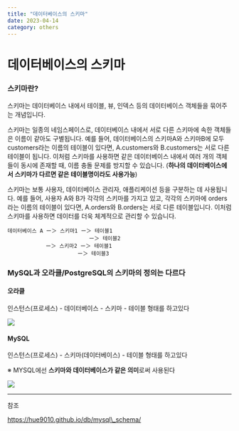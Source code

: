 ```yaml
---
title: "데이터베이스의 스키마"
date: 2023-04-14
category: others
---
```


# 데이터베이스의 스키마

### 스키마란?

스키마는 데이터베이스 내에서 테이블, 뷰, 인덱스 등의 데이터베이스 객체들을 묶어주는 개념입니다.

스키마는 일종의 네임스페이스로, 데이터베이스 내에서 서로 다른 스키마에 속한 객체들은 이름이 같아도 구별됩니다. 예를 들어, 데이터베이스의 스키마A와 스키마B에 모두 customers라는 이름의 테이블이 있다면, A.customers와 B.customers는 서로 다른 테이블이 됩니다. 이처럼 스키마를 사용하면 같은 데이터베이스 내에서 여러 개의 객체들이 동시에 존재할 때, 이름 충돌 문제를 방지할 수 있습니다. (**하나의 데이터베이스에서 스키마가 다르면 같은 테이블명이라도 사용가능**)

스키마는 보통 사용자, 데이터베이스 관리자, 애플리케이션 등을 구분하는 데 사용됩니다. 예를 들어, 사용자 A와 B가 각각의 스키마를 가지고 있고, 각각의 스키마에 orders라는 이름의 테이블이 있다면, A.orders와 B.orders는 서로 다른 테이블입니다. 이처럼 스키마를 사용하면 데이터를 더욱 체계적으로 관리할 수 있습니다.

```
데이터베이스 A ー＞ 스키마1 ー＞ 테이블1
　　　　　　　　　　　　　    ー＞ 테이블2
            ー＞ 스키마2 ー＞ 테이블1
                      ー＞ 테이블3 
```

### MySQL과 오라클/PostgreSQL의 스키마의 정의는 다르다

#### 오라클

인스턴스(프로세스) - 데이터베이스 - 스키마 - 테이블 형태를 하고있다

![](/storage/20230414222218420979.jpg)

#### MySQL

인스턴스(프로세스) - 스키마(데이터베이스) - 테이블 형태를 하고있다

※ MYSQL에선 **스키마와 데이터베이스가 같은 의미**로써 사용된다

![](/storage/2023041422244473618.jpg)

---

참조

https://hue9010.github.io/db/mysql\_schema/
